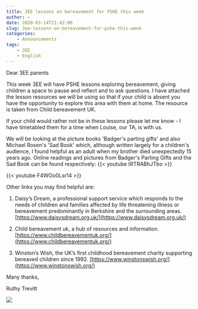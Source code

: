 ```yaml
---
title: 3EE lessons on bereavement for PSHE this week
author: ~
date: 2020-03-14T21:42:00
slug: 3ee-lessons-on-bereavement-for-pshe-this-week
categories:
    - Announcements
tags:
    - 3EE
    - English
---
```


Dear 3EE parents

This week 3EE will have PSHE lessons exploring bereavement, giving children a space to pause and reflect and to ask questions. I have attached the lesson resources we will be using so that if your child is absent you have the opportunity to explore this area with them at home. The resource is taken from Child bereavement UK.

If your child would rather not be in these lessons please let me know - I have timetabled them for a time when Louise, our TA, is with us.

We will be looking at the picture books 'Badger's parting gifts' and also Michael Rosen's 'Sad Book' which, although written largely for a children's audience, I found helpful as an adult when my brother died unexpectedly 15 years ago. Online readings and pictures from Badger's Parting Gifts and the Sad Book can be found respectively: 
{{< youtube tRTRABhJTbo >}}

{{< youtube F4WOo0Lsr14 >}}

Other links you may find helpful are:

1) Daisy’s Dream, a professional support service which responds to the needs of children and families affected by life threatening illness or bereavement predominantly in Berkshire and the surrounding areas. [https://www.daisysdream.org.uk/](https://www.daisysdream.org.uk/)

2) Child bereavement uk, a hub of resources and information. [https://www.childbereavementuk.org/](https://www.childbereavementuk.org/)

3) Winston’s Wish, the UK’s first childhood bereavement charity  supporting bereaved children since 1992. [https://www.winstonswish.org/](https://www.winstonswish.org/)

Many thanks,

Ruthy Trevitt


[![](/images/ETP_whole_pack.png)](/docs/ETP_whole_pack.pdf)

